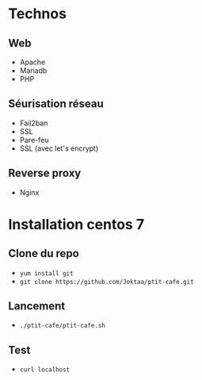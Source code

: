 # Technos
## Web
- Apache
- Mariadb
- PHP
## Séurisation réseau
- Fail2ban
- SSL
- Pare-feu
- SSL (avec let's encrypt)
## Reverse proxy
- Nginx

# Installation centos 7
## Clone du repo
- `yum install git`
- `git clone https://github.com/Joktaa/ptit-cafe.git`

## Lancement
- `./ptit-cafe/ptit-cafe.sh`

## Test
- `curl localhost`
